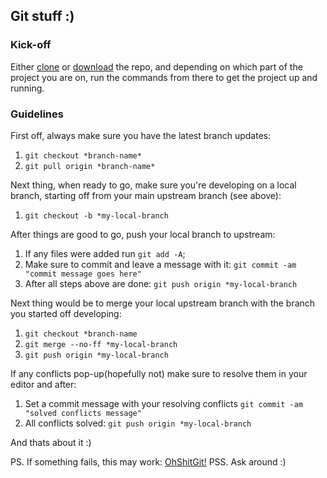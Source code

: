 ## Git stuff :)

### Kick-off

Either [clone](https://github.com/ovidiubrunet/RO-WEB) or [download](https://github.com/ovidiubrunet/RO-WEB) the repo, and depending on which part of the project you are on, run the commands from there to get the project up and running.

### Guidelines

First off, always make sure you have the latest branch updates:

1. ```git checkout *branch-name*```
2. ```git pull origin *branch-name*```

Next thing, when ready to go, make sure you're developing on a local branch, starting off from your main upstream branch (see above):

1. ```git checkout -b *my-local-branch```

After things are good to go, push your local branch to upstream:

1. If any files were added run `git add -A`;
2. Make sure to commit and leave a message with it: `git commit -am "commit message goes here"`
3. After all steps above are done: `git push origin *my-local-branch`

Next thing would be to merge your local upstream branch with the branch you started off developing:

1. ```git checkout *branch-name```
2. ```git merge --no-ff *my-local-branch```
3. ```git push origin *my-local-branch```

If any conflicts pop-up(hopefully not) make sure to resolve them in your editor and after:

1. Set a commit message with your resolving conflicts `git commit -am "solved conflicts message"`
2. All conflicts solved: `git push origin *my-local-branch`

And thats about it :)

PS. If something fails, this may work: [OhShitGit!](http://ohshitgit.com/)
PSS. Ask around :)